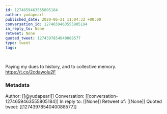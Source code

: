 ```yaml
---
id: 1274659463555805184
author: yudapearl
published_date: 2020-06-21 11:04:32 +00:00
conversation_id: 1274659463555805184
in_reply_to: None
retweet: None
quoted_tweet: 1274397854040088577
type: tweet
tags:

---
```


Paying my dues to history, and to collective memory. https://t.co/2cdawolu2F

### Metadata

Author: [[@yudapearl]]
Conversation: [[conversation-1274659463555805184]]
In reply to: [[None]]
Retweet of: [[None]]
Quoted tweet: [[1274397854040088577]]
